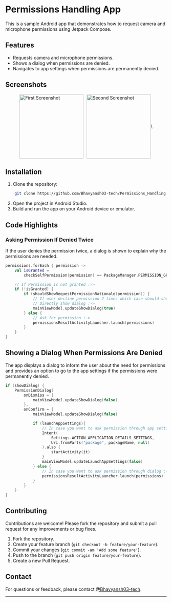 # Permissions Handling App

This is a sample Android app that demonstrates how to request camera and microphone permissions using Jetpack Compose.

## Features
- Requests camera and microphone permissions.
- Shows a dialog when permissions are denied.
- Navigates to app settings when permissions are permanently denied.

## Screenshots

<div style="display: flex; justify-content: center; align-items: center;">
    <img src="https://github.com/Bhavyansh03-tech/Onboarding_Screen/assets/96388594/e76effd4-d7e3-44c9-9945-4ae2f89adc23" alt="First Screenshot" style="width: 200px; height: auto; margin-right: 10px;">
    <img src="https://github.com/Bhavyansh03-tech/Onboarding_Screen/assets/96388594/1802062a-0839-4714-8099-93b34da03060" alt="Second Screenshot" style="width: 200px; height: auto;">\
</div>


## Installation

1. Clone the repository:
```bash
    git clone https://github.com/Bhavyansh03-tech/Permissions_Handling.git
```
2. Open the project in Android Studio.
3. Build and run the app on your Android device or emulator.


## Code Highlights

### Asking Permission If Denied Twice
If the user denies the permission twice, a dialog is shown to explain why the permissions are needed.

```kotlin
permissions.forEach { permission ->
    val isGranted =
        checkSelfPermission(permission) == PackageManager.PERMISSION_GRANTED

    // If Permission is not granted :->
    if (!isGranted) {
        if (shouldShowRequestPermissionRationale(permission)) {
            // If user decline permission 2 times which case should show when request permission.
            // Directly show dialog :->
            mainViewModel.updateShowDialog(true)
        } else {
            // Ask for permission :->
            permissionsResultActivityLauncher.launch(permissions)
        }
    }
}
```

## Showing a Dialog When Permissions Are Denied

The app displays a dialog to inform the user about the need for permissions and provides an option to go to the app settings if the permissions were permanently denied.

```kotlin
if (showDialog) {
    PermissionDialog(
        onDismiss = {
            mainViewModel.updateShowDialog(false)
        },
        onConfirm = {
            mainViewModel.updateShowDialog(false)

            if (launchAppSettings){
                // In case you want to ask permission through app settings :->
                Intent(
                    Settings.ACTION_APPLICATION_DETAILS_SETTINGS,
                    Uri.fromParts("package", packageName, null)
                ).also {
                    startActivity(it)
                }
                mainViewModel.updateLaunchAppSettings(false)
            } else {
                // In case you want to ask permission through dialog :->
                permissionsResultActivityLauncher.launch(permissions)
            }
        }
    )
}
```


## Contributing

Contributions are welcome! Please fork the repository and submit a pull request for any improvements or bug fixes.

1. Fork the repository.
2. Create your feature branch (`git checkout -b feature/your-feature`).
3. Commit your changes (`git commit -am 'Add some feature'`).
4. Push to the branch (`git push origin feature/your-feature`).
5. Create a new Pull Request.

## Contact

For questions or feedback, please contact [@Bhavyansh03-tech](https://github.com/Bhavyansh03-tech).

---
